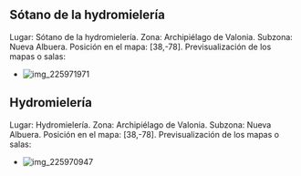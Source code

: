 ## Sótano de la hydromielería
Lugar: Sótano de la hydromielería.
Zona: Archipiélago de Valonia.
Subzona: Nueva Albuera.
Posición en el mapa: [38,-78].
Previsualización de los mapas o salas:
- ![img_225971971](https://media.discordapp.net/attachments/1115311447145193482/1115355532291756122/225971971.jpg)

## Hydromielería
Lugar: Hydromielería.
Zona: Archipiélago de Valonia.
Subzona: Nueva Albuera.
Posición en el mapa: [38,-78].
Previsualización de los mapas o salas:
- ![img_225970947](https://media.discordapp.net/attachments/1115311447145193482/1115355511479607356/225970947.jpg)
